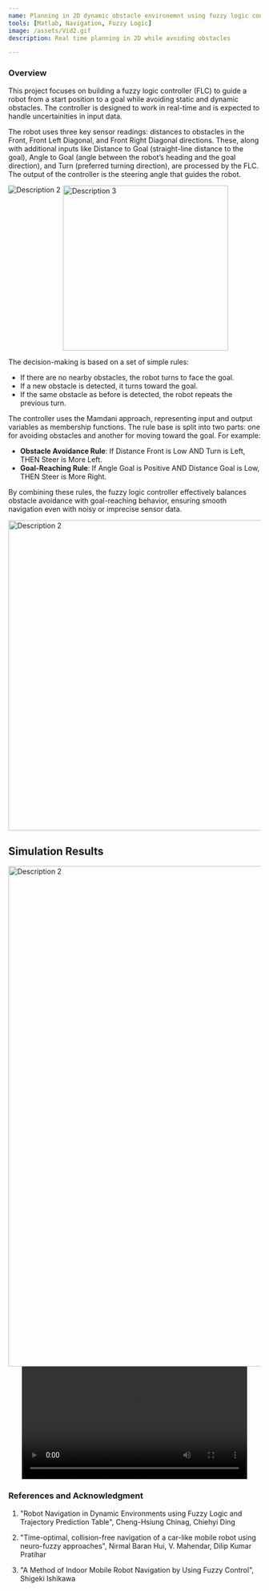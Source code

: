 ```yaml
---
name: Planning in 2D dynamic obstacle environemnt using fuzzy logic controller
tools: [Matlab, Navigation, Fuzzy Logic]
image: /assets/Vid2.gif
description: Real time planning in 2D while avoiding obstacles

---
```


### Overview

This project focuses on building a fuzzy logic controller (FLC) to guide a robot from a start position to a goal while avoiding static and dynamic obstacles. The controller is designed to work in real-time and is expected to handle uncertainities in input data.

The robot uses three key sensor readings: distances to obstacles in the Front, Front Left Diagonal, and Front Right Diagonal directions. These, along with additional inputs like Distance to Goal (straight-line distance to the goal), Angle to Goal (angle between the robot’s heading and the goal direction), and Turn (preferred turning direction), are processed by the FLC. The output of the controller is the steering angle that guides the robot.

<div style="display: flex; flex-wrap: wrap; gap: 5px;">
  <img src="{{ site.url }}{{ site.baseurl }}/assets/Img11.png" alt="Description 2" style="width: auto; max-width: 330px; height: auto;">
  <img src="{{ site.url }}{{ site.baseurl }}/assets/Img9.png" alt="Description 3" width="330">
</div>


The decision-making is based on a set of simple rules:
- If there are no nearby obstacles, the robot turns to face the goal.
- If a new obstacle is detected, it turns toward the goal.
- If the same obstacle as before is detected, the robot repeats the previous turn.

The controller uses the Mamdani approach, representing input and output variables as membership functions. The rule base is split into two parts: one for avoiding obstacles and another for moving toward the goal. For example:
- **Obstacle Avoidance Rule**: If Distance Front is Low AND Turn is Left, THEN Steer is More Left.
- **Goal-Reaching Rule**: If Angle Goal is Positive AND Distance Goal is Low, THEN Steer is More Right.

By combining these rules, the fuzzy logic controller effectively balances obstacle avoidance with goal-reaching behavior, ensuring smooth navigation even with noisy or imprecise sensor data.

<div style="display: flex; flex-wrap: wrap; gap: 5px;">
  <img src="{{ site.url }}{{ site.baseurl }}/assets/Img10.png" alt="Description 2" width="620">
</div>

## Simulation Results

<div style="display: flex; flex-wrap: wrap; gap: 5px;">
  <img src="{{ site.url }}{{ site.baseurl }}/assets/Img12.png" alt="Description 2" width="1000">
</div>

<div style="text-align: center;">
  <video width="450" controls>
    <source src="{{ site.url }}{{ site.baseurl }}/assets/Vid1.mp4" type="video/mp4">
    Your browser does not support the video tag.
  </video>
</div>

### References and Acknowledgment

1. "Robot Navigation in Dynamic Environments using Fuzzy Logic and Trajectory Prediction Table", Cheng-Hsiung Chinag, Chiehyi Ding

2. "Time-optimal, collision-free navigation of a car-like mobile robot using neuro-fuzzy approaches", Nirmal Baran Hui, V. Mahendar, Dilip Kumar Pratihar

3. "A Method of Indoor Mobile Robot Navigation by Using Fuzzy Control", Shigeki Ishikawa